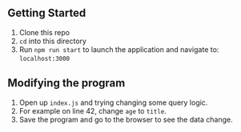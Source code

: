 ## Getting Started

1. Clone this repo
2. `cd` into this directory
3. Run `npm run start` to launch the application and navigate to: `localhost:3000`


## Modifying the program

1. Open up `index.js` and trying changing some query logic.
2. For example on line 42, change `age` to `title`.
3. Save the program and go to the browser to see the data change.
